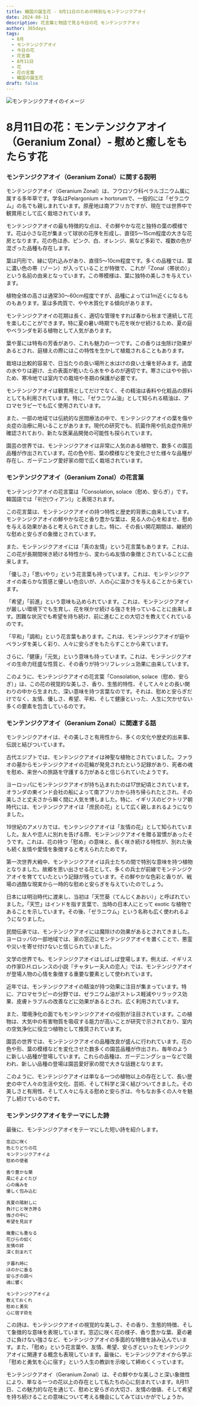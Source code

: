 ```yaml
---
title: 韓国の誕生花 - 8月11日のための特別なモンテンジクアオイ
date: 2024-08-11
description: 花言葉と物語で見る今日の花 モンテンジクアオイ
author: 365days
tags:
  - 8月
  - モンテンジクアオイ
  - 今日の花
  - 花言葉
  - 8月11日
  - 花
  - 花の言葉
  - 韓国の誕生花
draft: false
---
```



![モンテンジクアオイのイメージ](https://cdn.pixabay.com/photo/2013/11/04/19/02/red-205385_1280.jpg#center#center)


# 8月11日の花：モンテンジクアオイ（Geranium Zonal）- 慰めと癒しをもたらす花

### モンテンジクアオイ（Geranium Zonal）に関する説明

モンテンジクアオイ（Geranium Zonal）は、フウロソウ科ペラルゴニウム属に属する多年草です。学名はPelargonium × hortorumで、一般的には「ゼラニウム」の名でも親しまれています。原産地は南アフリカですが、現在では世界中で観賞用として広く栽培されています。

モンテンジクアオイの最も特徴的な点は、その鮮やかな花と独特の葉の模様です。花は小さな花が集まって球状の花序を形成し、直径5〜15cm程度の大きな花房となります。花の色は赤、ピンク、白、オレンジ、紫など多彩で、複数の色が混ざった品種も存在します。

葉は円形で、縁に切れ込みがあり、直径5〜10cm程度です。多くの品種では、葉に濃い色の帯（ゾーン）が入っていることが特徴で、これが「Zonal（帯状の）」という名前の由来となっています。この帯模様は、葉に独特の美しさを与えています。

植物全体の高さは通常30〜60cm程度ですが、品種によっては1m近くになるものもあります。茎は多肉質で、やや木質化する傾向があります。

モンテンジクアオイの花期は長く、適切な管理をすれば春から秋まで連続して花を楽しむことができます。特に夏の暑い時期でも花を咲かせ続けるため、夏の庭やベランダを彩る植物として人気があります。

葉や茎には特有の芳香があり、これも魅力の一つです。この香りは虫除け効果があるとされ、庭植えの際にはこの特性を生かして植栽されることもあります。

栽培は比較的容易で、日当たりの良い場所と水はけの良い土壌を好みます。過度の水やりは避け、土の表面が乾いたら水をやるのが適切です。寒さにはやや弱いため、寒冷地では室内での栽培や冬期の保護が必要です。

モンテンジクアオイは観賞用としてだけでなく、その精油は香料や化粧品の原料としても利用されています。特に、「ゼラニウム油」として知られる精油は、アロマセラピーでも広く使用されています。

また、一部の地域では伝統的な民間療法の中で、モンテンジクアオイの葉を傷や炎症の治療に用いることがあります。現代の研究でも、抗菌作用や抗炎症作用が確認されており、新たな医薬品開発の可能性も探られています。

園芸の世界では、モンテンジクアオイは非常に人気のある植物で、数多くの園芸品種が作出されています。花の色や形、葉の模様などを変化させた様々な品種が存在し、ガーデニング愛好家の間で広く栽培されています。

### モンテンジクアオイ（Geranium Zonal）の花言葉

モンテンジクアオイの花言葉は「Consolation, solace（慰め、安らぎ）」です。韓国語では「위안(ウィアン)」と表現されます。

この花言葉は、モンテンジクアオイの持つ特性と歴史的背景に由来しています。モンテンジクアオイの鮮やかな花と香り豊かな葉は、見る人の心を和ませ、慰めを与える効果があると考えられてきました。特に、その長い開花期間は、継続的な慰めと安らぎの象徴とされています。

また、モンテンジクアオイには「真の友情」という花言葉もあります。これは、この花が長期間咲き続ける特性から、変わらぬ友情の象徴とされていることに由来します。

「優しさ」「思いやり」という花言葉も持っています。これは、モンテンジクアオイの柔らかな質感と優しい色合いが、人の心に温かさを与えることから来ています。

「希望」「前進」という意味も込められています。これは、モンテンジクアオイが厳しい環境下でも生育し、花を咲かせ続ける強さを持っていることに由来します。困難な状況でも希望を持ち続け、前に進むことの大切さを教えてくれているのです。

「平和」「調和」という花言葉もあります。これは、モンテンジクアオイが庭やベランダを美しく彩り、人々に安らぎをもたらすことから来ています。

さらに、「健康」「元気」という意味も持っています。これは、モンテンジクアオイの生命力旺盛な性質と、その香りが持つリフレッシュ効果に由来しています。

このように、モンテンジクアオイの花言葉「Consolation, solace（慰め、安らぎ）」は、この花の視覚的な美しさ、香り、生態的特性、そして人々との長い関わりの中から生まれた、深い意味を持つ言葉なのです。それは、慰めと安らぎだけでなく、友情、優しさ、希望、平和、そして健康といった、人生に欠かせない多くの要素を包含しているのです。

### モンテンジクアオイ（Geranium Zonal）に関連する話

モンテンジクアオイは、その美しさと有用性から、多くの文化や歴史的出来事、伝説と結びついています。

古代エジプトでは、モンテンジクアオイは神聖な植物とされていました。ファラオの墓からモンテンジクアオイの花輪が発見されたという記録があり、死者の魂を慰め、来世への旅路を守護する力があると信じられていたようです。

ヨーロッパにモンテンジクアオイが持ち込まれたのは17世紀頃とされています。オランダの東インド会社の船によって南アフリカから持ち帰られたとされ、その美しさと丈夫さから瞬く間に人気を博しました。特に、イギリスのビクトリア朝時代には、モンテンジクアオイは「庶民の花」として広く親しまれるようになりました。

19世紀のアメリカでは、モンテンジクアオイは「友情の花」として知られていました。友人や恋人に別れを告げる際、モンテンジクアオイを贈る習慣があったそうです。これは、花の持つ「慰め」の意味と、長く咲き続ける特性が、別れた後も続く友情や愛情を象徴すると考えられたためです。

第一次世界大戦中、モンテンジクアオイは兵士たちの間で特別な意味を持つ植物となりました。故郷を思い出させる花として、多くの兵士が前線でモンテンジクアオイを育てていたという記録が残っています。その鮮やかな色彩と香りが、戦場の過酷な現実から一時的な慰めと安らぎを与えていたのでしょう。

日本には明治時代に渡来し、当初は「天竺葵（てんじくあおい）」と呼ばれていました。「天竺」はインドを指す言葉で、当時の日本人にとって exotic な植物であることを示しています。その後、「ゼラニウム」という名称も広く使われるようになりました。

民間伝承では、モンテンジクアオイには魔除けの効果があるとされてきました。ヨーロッパの一部地域では、家の窓辺にモンテンジクアオイを置くことで、悪霊や災いを寄せ付けないと信じられていました。

文学の世界でも、モンテンジクアオイはしばしば登場します。例えば、イギリスの作家D.H.ロレンスの小説『チャタレー夫人の恋人』では、モンテンジクアオイが登場人物の心情を象徴する重要な要素として使われています。

近年では、モンテンジクアオイの精油が持つ効果に注目が集まっています。特に、アロマセラピーの分野では、ゼラニウム油がストレス軽減やリラックス効果、皮膚トラブルの改善などに効果があるとされ、広く利用されています。

また、環境浄化の面でもモンテンジクアオイの役割が注目されています。この植物は、大気中の有害物質を吸収する能力が高いことが研究で示されており、室内の空気浄化に役立つ植物として推奨されています。

園芸の世界では、モンテンジクアオイの品種改良が盛んに行われています。花の色や形、葉の模様などを変化させた数多くの園芸品種が作出され、毎年のように新しい品種が登場しています。これらの品種は、ガーデニングショーなどで競われ、新しい品種の登場は園芸愛好家の間で大きな話題となります。

このように、モンテンジクアオイは単なる一つの植物以上の存在として、長い歴史の中で人々の生活や文化、芸術、そして科学と深く結びついてきました。その美しさと有用性、そして人々に与える慰めと安らぎは、今もなお多くの人々を魅了し続けているのです。

### モンテンジクアオイをテーマにした詩

最後に、モンテンジクアオイをテーマにした短い詩を紹介します。

```
窓辺に咲く
色とりどりの花
モンテンジクアオイよ
慰めの使者

香り豊かな葉
風にそよぐたび
心の痛みを
優しく包み込む

真夏の陽射しに
負けじと咲き誇る
強さの中に
希望を見出す

幾重にも重なる
花びらの如く
友情の絆
深く刻まれて

夕暮れ時に
ほのかに香る
安らぎの調べ
魂に響く

モンテンジクアオイよ
教えておくれ
慰めと勇気
心に宿す術を
```

この詩は、モンテンジクアオイの視覚的な美しさ、その香り、生態的特徴、そして象徴的な意味を表現しています。窓辺に咲く花の様子、香り豊かな葉、夏の暑さに負けない強さなど、モンテンジクアオイの多面的な特徴を詠み込んでいます。また、「慰め」という花言葉や、友情、希望、安らぎといったモンテンジクアオイに関連する概念も表現しています。最後に、モンテンジクアオイから学ぶ「慰めと勇気を心に宿す」という人生の教訓を示唆して締めくくっています。

モンテンジクアオイ（Geranium Zonal）は、その鮮やかな美しさと深い象徴性により、単なる一つの花以上の存在として私たちの心に刻まれています。8月11日、この魅力的な花を通じて、慰めと安らぎの大切さ、友情の価値、そして希望を持ち続けることの意味について考える機会にしてみてはいかがでしょうか。
